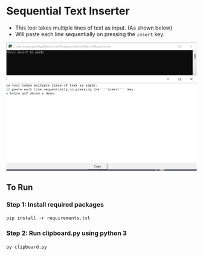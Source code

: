 # Sequential Text Inserter

- This tool takes multiple lines of text as input. (As shown below)
- Will paste each line sequentially on pressing the ```insert``` key.

![demo.png](./Assets/demo.png)

## To Run

### Step 1: Install required packages
```pip install -r requirements.txt```
### Step 2: Run clipboard.py using python 3
```py clipboard.py```